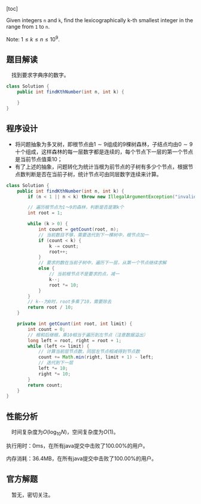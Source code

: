 [toc]

Given integers `n` and `k`, find the lexicographically k-th smallest integer in the range from `1` to `n`.

Note: $1 \le k \le n \le 10^9$.



## 题目解读

&emsp;找到要求字典序的数字。

```java
class Solution {
    public int findKthNumber(int n, int k) {

    }
}
```

## 程序设计

* 将问题抽象为多叉树，即根节点由$1 \sim 9$组成的$9$棵树森林，子结点均由$0 \sim 9$十个组成，这样森林的每一层数字都是连续的，每个节点下一层的第一个节点是当前节点值乘$10$；
* 有了上述的抽象，问题转化为统计当根为前节点的子树有多少个节点，根据节点数判断是否在当前子树，统计节点可由同层数字连续来计算。

```java
class Solution {
    public int findKthNumber(int n, int k) {
        if (n < 1 || n < k) throw new IllegalArgumentException("invalid param");

        // 遍历根节点为1～9的森林，判断是否是第k个
        int root = 1;

        while (k > 0) {
            int count = getCount(root, n);
            // 当前数目不够，需要迭代到下一棵树中，根节点加一
            if (count < k) {
                k -= count;
                root++;
            } 
            // 要求的数在当前子树中，遍历下一层，从第一个节点继续求解
            else {
                // 当前根节点不是要求的点，减一
                k--;
                root *= 10;
            }
        }
        // k--为0时，root多乘了10，需要除去
        return root / 10;
    }

    private int getCount(int root, int limit) {
        int count = 0;
        // 根和后继根，乘10相当于遍历到左节点（注意数据溢出）
        long left = root, right = root + 1;
        while (left <= limit) {
            // 计算当前层节点数，同层左节点相减得到节点数
            count += Math.min(right, limit + 1) - left;
            // 迭代到下一层
            left *= 10;
            right *= 10;
        }
        return count;
    }
}
```

## 性能分析

&emsp;时间复杂度为$O(\log_{10}N)$，空间复杂度为$O(1)$。

执行用时：0ms，在所有java提交中击败了100.00%的用户。

内存消耗：36.4MB，在所有java提交中击败了100.00%的用户。

## 官方解题

&emsp;暂无，密切关注。